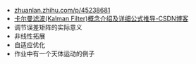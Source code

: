 - [zhuanlan.zhihu.com/p/45238681](https://zhuanlan.zhihu.com/p/45238681)
- [卡尔曼滤波(Kalman Filter)概念介绍及详细公式推导-CSDN博客](https://blog.csdn.net/qq_37214693/article/details/130927283)
- 调节误差矩阵的实际意义
- 非线性拓展
- 自适应优化
- 作业中有一个天体运动的例子
